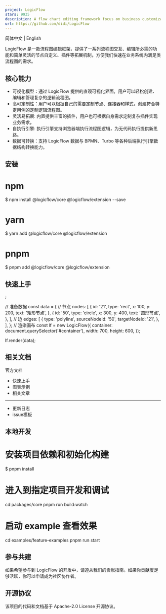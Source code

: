 ```yaml
---
project: LogicFlow
stars: 9935
description: A flow chart editing framework focus on business customization.  专注于业务自定义的流程图编辑框架，支持实现脑图、ER图、UML、工作流等各种图编辑场景。
url: https://github.com/didi/LogicFlow
---
```


简体中文 | English

LogicFlow 是一款流程图编辑框架，提供了一系列流程图交互、编辑所必需的功能和简单灵活的节点自定义、插件等拓展机制，方便我们快速在业务系统内满足类流程图的需求。

核心能力
----

-   可视化模型：通过 LogicFlow 提供的直观可视化界面，用户可以轻松创建、编辑和管理复杂的逻辑流程图。
-   高可定制性：用户可以根据自己的需要定制节点、连接器和样式，创建符合特定用例的定制逻辑流程图。
-   灵活易拓展: 内置提供丰富的插件，用户也可根据自身需求定制复杂插件实现业务需求。
-   自执行引擎: 执行引擎支持浏览器端执行流程图逻辑，为无代码执行提供新思路。
-   数据可转换：支持 LogicFlow 数据与 BPMN、Turbo 等各种后端执行引擎数据结构转换能力。

安装
--

# npm
$ npm install @logicflow/core @logicflow/extension --save

# yarn
$ yarn add @logicflow/core @logicflow/extension

# pnpm
$ pnpm add @logicflow/core @logicflow/extension

快速上手
----

<!-- LogicFlow 容器 DOM-->
<div id\="container"\></div\>;

// 准备数据
const data \= {
  // 节点
  nodes: \[
    {
      id: '21',
      type: 'rect',
      x: 100,
      y: 200,
      text: '矩形节点',
    },
    {
      id: '50',
      type: 'circle',
      x: 300,
      y: 400,
      text: '圆形节点',
    },
  \],
  // 边
  edges: \[
    {
      type: 'polyline',
      sourceNodeId: '50',
      targetNodeId: '21',
    },
  \],
};
// 渲染画布
const lf \= new LogicFlow({
  container: document.querySelector('#container'),
  width: 700,
  height: 600,
});

lf.render(data);

相关文档
----

官方文档

-   快速上手
-   图表示例
-   相关文章

* * *

-   更新日志
-   issue模板

本地开发
----

# 安装项目依赖和初始化构建
$ pnpm install

# 进入到指定项目开发和调试
cd packages/core
pnpm run build:watch

# 启动 example 查看效果
cd examples/feature-examples
pnpm run start

参与共建
----

如果希望参与到 LogicFlow 的开发中，请遵从我们的贡献指南。如果你贡献度足够活跃，你可以申请成为社区协作者。

开源协议
----

该项目的代码和文档基于 Apache-2.0 License 开源协议。
